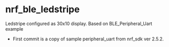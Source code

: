 # nrf_ble_ledstripe
Ledstripe configured as 30x10 display. Based on BLE_Peripheral_Uart example

* First commit is a copy of sample peripheral_uart from nrf_sdk ver 2.5.2.
